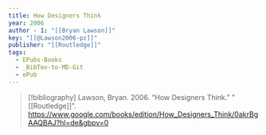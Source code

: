 ```yaml
---
title: How Designers Think
year: 2006
author - 1: "[[Bryan Lawson]]"
key: "[[@Lawson2006-pz]]"
publisher: "[[Routledge]]"
tags:
  - EPubs-Books
  - _BibTex-to-MD-Git
  - ePub
---
```


> [!bibliography]
> Lawson, Bryan. 2006. “How Designers Think.” "[[Routledge]]". https://www.google.com/books/edition/How_Designers_Think/0akrBgAAQBAJ?hl=de&gbpv=0